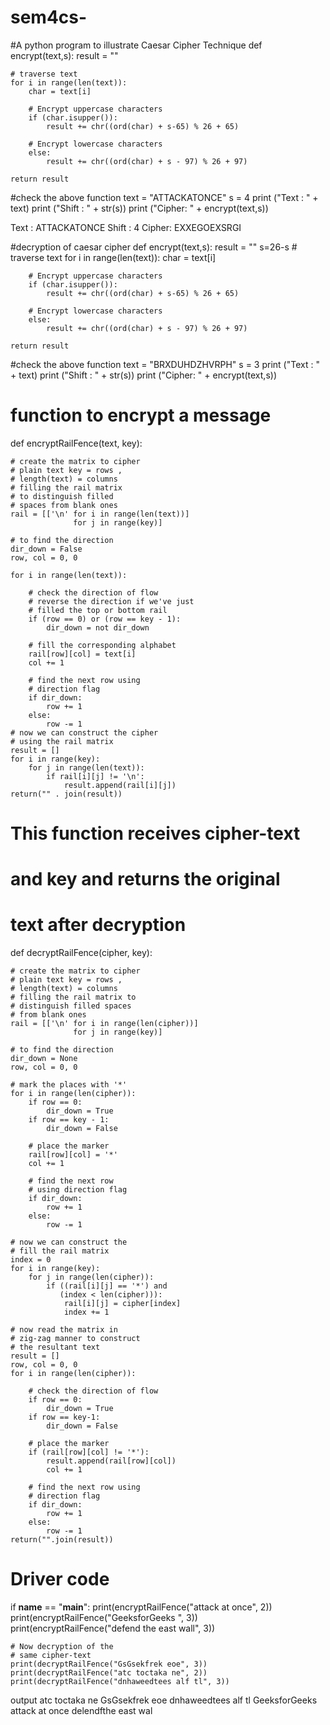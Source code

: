 # sem4cs-
#A python program to illustrate Caesar Cipher Technique
def encrypt(text,s):
    result = ""
 
    # traverse text
    for i in range(len(text)):
        char = text[i]
 
        # Encrypt uppercase characters
        if (char.isupper()):
            result += chr((ord(char) + s-65) % 26 + 65)
 
        # Encrypt lowercase characters
        else:
            result += chr((ord(char) + s - 97) % 26 + 97)
 
    return result
 
#check the above function
text = "ATTACKATONCE"
s = 4
print ("Text  : " + text)
print ("Shift : " + str(s))
print ("Cipher: " + encrypt(text,s))

Text  : ATTACKATONCE
Shift : 4
Cipher: EXXEGOEXSRGI




#decryption of caesar cipher
def encrypt(text,s):
    result = ""
    s=26-s
    # traverse text
    for i in range(len(text)):
        char = text[i]
 
        # Encrypt uppercase characters
        if (char.isupper()):
            result += chr((ord(char) + s-65) % 26 + 65)
 
        # Encrypt lowercase characters
        else:
            result += chr((ord(char) + s - 97) % 26 + 97)
 
    return result
 
#check the above function
text = "BRXDUHDZHVRPH"
s = 3
print ("Text  : " + text)
print ("Shift : " + str(s))
print ("Cipher: " + encrypt(text,s))



# function to encrypt a message
def encryptRailFence(text, key):
 
    # create the matrix to cipher
    # plain text key = rows ,
    # length(text) = columns
    # filling the rail matrix
    # to distinguish filled
    # spaces from blank ones
    rail = [['\n' for i in range(len(text))]
                  for j in range(key)]
     
    # to find the direction
    dir_down = False
    row, col = 0, 0
     
    for i in range(len(text)):
         
        # check the direction of flow
        # reverse the direction if we've just
        # filled the top or bottom rail
        if (row == 0) or (row == key - 1):
            dir_down = not dir_down
         
        # fill the corresponding alphabet
        rail[row][col] = text[i]
        col += 1
         
        # find the next row using
        # direction flag
        if dir_down:
            row += 1
        else:
            row -= 1
    # now we can construct the cipher
    # using the rail matrix
    result = []
    for i in range(key):
        for j in range(len(text)):
            if rail[i][j] != '\n':
                result.append(rail[i][j])
    return("" . join(result))
     
# This function receives cipher-text
# and key and returns the original
# text after decryption
def decryptRailFence(cipher, key):
 
    # create the matrix to cipher
    # plain text key = rows ,
    # length(text) = columns
    # filling the rail matrix to
    # distinguish filled spaces
    # from blank ones
    rail = [['\n' for i in range(len(cipher))]
                  for j in range(key)]
     
    # to find the direction
    dir_down = None
    row, col = 0, 0
     
    # mark the places with '*'
    for i in range(len(cipher)):
        if row == 0:
            dir_down = True
        if row == key - 1:
            dir_down = False
         
        # place the marker
        rail[row][col] = '*'
        col += 1
         
        # find the next row
        # using direction flag
        if dir_down:
            row += 1
        else:
            row -= 1
             
    # now we can construct the
    # fill the rail matrix
    index = 0
    for i in range(key):
        for j in range(len(cipher)):
            if ((rail[i][j] == '*') and
               (index < len(cipher))):
                rail[i][j] = cipher[index]
                index += 1
         
    # now read the matrix in
    # zig-zag manner to construct
    # the resultant text
    result = []
    row, col = 0, 0
    for i in range(len(cipher)):
         
        # check the direction of flow
        if row == 0:
            dir_down = True
        if row == key-1:
            dir_down = False
             
        # place the marker
        if (rail[row][col] != '*'):
            result.append(rail[row][col])
            col += 1
             
        # find the next row using
        # direction flag
        if dir_down:
            row += 1
        else:
            row -= 1
    return("".join(result))
 
# Driver code
if __name__ == "__main__":
    print(encryptRailFence("attack at once", 2))
    print(encryptRailFence("GeeksforGeeks ", 3))
    print(encryptRailFence("defend the east wall", 3))
     
    # Now decryption of the
    # same cipher-text
    print(decryptRailFence("GsGsekfrek eoe", 3))
    print(decryptRailFence("atc toctaka ne", 2))
    print(decryptRailFence("dnhaweedtees alf tl", 3))
    
  
  output
    atc toctaka ne
GsGsekfrek eoe
dnhaweedtees alf  tl
GeeksforGeeks 
attack at once
delendfthe east wal
